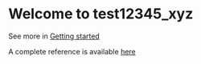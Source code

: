 # Welcome to test12345_xyz

See more in [Getting started](getting_started.md)

A complete reference is available [here](reference.md)